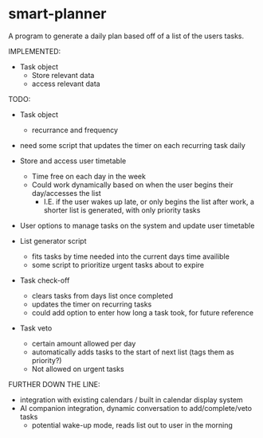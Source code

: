 # smart-planner
A program to generate a daily plan based off of a list of the users tasks.

IMPLEMENTED:

- Task object
    - Store relevant data
    - access relevant data

TODO:

- Task object
    - recurrance and frequency
- need some script that updates the timer on each recurring task daily

- Store and access user timetable
    - Time free on each day in the week
    - Could work dynamically based on when the user begins their day/accesses the list
        - I.E. if the user wakes up late, or only begins the list after work, a shorter list is generated, with only priority tasks

- User options to manage tasks on the system and update user timetable

- List generator script
    - fits tasks by time needed into the current days time availible
    - some script to prioritize urgent tasks about to expire

- Task check-off
    - clears tasks from days list once completed
    - updates the timer on recurring tasks
    - could add option to enter how long a task took, for future reference

- Task veto
    - certain amount allowed per day
    - automatically adds tasks to the start of next list (tags them as priority?)
    - Not allowed on urgent tasks


FURTHER DOWN THE LINE:
- integration with existing calendars / built in calendar display system
- AI companion integration, dynamic conversation to add/complete/veto tasks
    - potential wake-up mode, reads list out to user in the morning